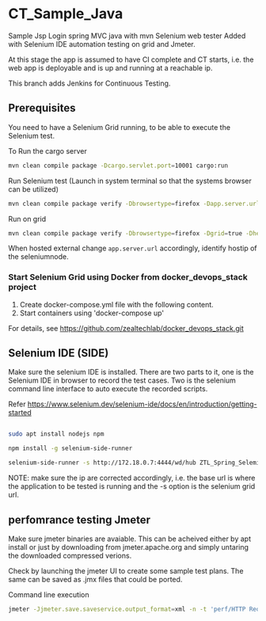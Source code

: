 # CT_Sample_Java

Sample Jsp Login spring MVC java with mvn Selenium web tester Added with Selenium IDE automation testing on grid and Jmeter.

At this stage the app is assumed to have CI complete and CT starts, i.e. the web app is deployable and is up and running at a reachable ip.

This branch adds Jenkins for Continuous Testing.

## Prerequisites

You need to have a Selenium Grid running, to be able to execute the Selenium test.

To Run the cargo server

```bash
mvn clean compile package -Dcargo.servlet.port=10001 cargo:run
```

Run Selenium test (Launch in system terminal so that the systems browser can be utilized)

```bash
mvn clean compile package verify -Dbrowsertype=firefox -Dapp.server.url=http://localhost:10001/ZTL-spring-selenium-test
```

Run on grid

```bash
mvn clean compile package verify -Dbrowsertype=firefox -Dgrid=true -Dheadless=false -Dgrid.server.url=http://<grid_ip>:4444/wd/hub -Dapp.server.url=http://<hostip>:8080/ZTL-spring-selenium-test-1.0.0
```

When hosted external change ```app.server.url``` accordingly, identify hostip of the seleniumnode.

### Start Selenium Grid using Docker from docker_devops_stack project

1. Create docker-compose.yml file with the following content.
2. Start containers using 'docker-compose up'

For details, see <https://github.com/zealtechlab/docker_devops_stack.git>

## Selenium IDE (SIDE)

Make sure the selenium IDE is installed. There are two parts to it, one is the Selenium IDE in browser to record the test cases. Two is the selenium command line interface to auto execute the recorded scripts.

Refer <https://www.selenium.dev/selenium-ide/docs/en/introduction/getting-started>

```bash

sudo apt install nodejs npm

npm install -g selenium-side-runner

selenium-side-runner -s http://172.18.0.7:4444/wd/hub ZTL_Spring_Selemium_SIDE.side -c "browserName=firefox" --base-url http://172.18.0.1:8080/ZTL-spring-selenium-test-1.0.0
```

NOTE: make sure the ip are corrected accordingly, i.e. the base url is where the application to be tested is running and the -s option is the selenium grid url.

## perfomrance testing Jmeter

Make sure jmeter binaries are avaiable. This can be acheived either by apt install or just by downloading from jmeter.apache.org and simply untaring the downloaded compressed verions.

Check by launching the jmeter UI to create some sample test plans. The same can be saved as .jmx files that could be ported.

Command line execution

```bash
jmeter -Jjmeter.save.saveservice.output_format=xml -n -t 'perf/HTTP Request.jmx' -l target/perf/log.jtl
```
